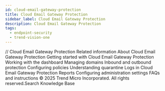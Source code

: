 ```yaml
---
id: cloud-email-gateway-protection
title: Cloud Email Gateway Protection
sidebar_label: Cloud Email Gateway Protection
description: Cloud Email Gateway Protection
tags:
  - endpoint-security
  - trend-vision-one
---
```


/*<![CDATA[*/ $('#title').html($('meta[name=map-description]').attr('content')); /*]]>*/ Cloud Email Gateway Protection Related information About Cloud Email Gateway Protection Getting started with Cloud Email Gateway Protection Working with the dashboard Managing domains Inbound and outbound protection Configuring policies Understanding quarantine Logs in Cloud Email Gateway Protection Reports Configuring administration settings FAQs and instructions © 2025 Trend Micro Incorporated. All rights reserved.Search Knowledge Base